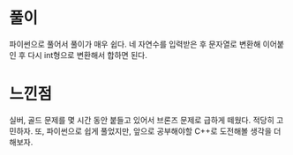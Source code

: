 # 풀이
파이썬으로 풀어서 풀이가 매우 쉽다.
네 자연수를 입력받은 후
문자열로 변환해 이어붙인 후 다시 int형으로 변환해서
합하면 된다.


# 느낀점
실버, 골드 문제를 몇 시간 동안 붙들고 있어서
브론즈 문제로 급하게 떼웠다. 적당히 고민하자.
또, 파이썬으로 쉽게 풀었지만, 앞으로 공부해야할 C++로 도전해볼 생각을 더 해보자.
